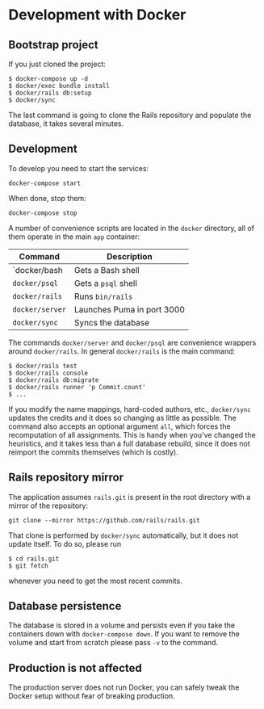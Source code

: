 # Development with Docker

## Bootstrap project

If you just cloned the project:

```
$ docker-compose up -d
$ docker/exec bundle install
$ docker/rails db:setup
$ docker/sync
```

The last command is going to clone the Rails repository and populate the database, it takes several minutes.

## Development

To develop you need to start the services:

```
docker-compose start
```

When done, stop them:

```
docker-compose stop
```

A number of convenience scripts are located in the `docker` directory, all of them operate in the main `app` container:

| Command         | Description                |
| --------------- | -------------------------- |
| `docker/bash    | Gets a Bash shell          |
| `docker/psql`   | Gets a `psql` shell        |
| `docker/rails`  | Runs `bin/rails`           |
| `docker/server` | Launches Puma in port 3000 |
| `docker/sync`   | Syncs the database         |

The commands `docker/server` and `docker/psql` are convenience wrappers around `docker/rails`. In general `docker/rails` is the main command:

```
$ docker/rails test
$ docker/rails console
$ docker/rails db:migrate
$ docker/rails runner 'p Commit.count'
$ ...
```

If you modify the name mappings, hard-coded authors, etc., `docker/sync`
updates the credits and it does so changing as little as possible. The command also accepts an optional argument `all`, which forces the recomputation of all assignments. This is handy when you've changed the heuristics, and it takes less than a full database rebuild, since it does not reimport the commits themselves (which is costly).

## Rails repository mirror

The application assumes `rails.git` is present in the root directory with a mirror of the repository:

```
git clone --mirror https://github.com/rails/rails.git
```

That clone is performed by `docker/sync` automatically, but it does not update itself. To do so, please run

```
$ cd rails.git
$ git fetch
```

whenever you need to get the most recent commits.

## Database persistence

The database is stored in a volume and persists even if you take the containers down with `docker-compose down`. If you want to remove the volume and start from scratch please pass `-v` to the command.

## Production is not affected

The production server does not run Docker, you can safely tweak the Docker setup without fear of breaking production.
